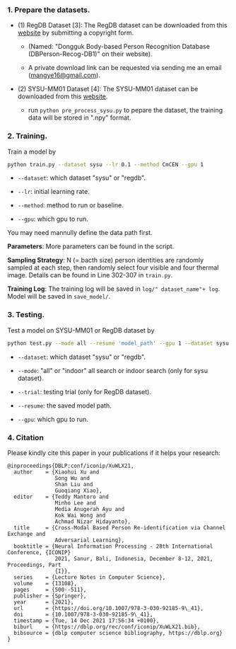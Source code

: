 ### 1. Prepare the datasets.

- (1) RegDB Dataset [3]: The RegDB dataset can be downloaded from this [website](http://dm.dongguk.edu/link.html) by submitting a copyright form.

    - (Named: "Dongguk Body-based Person Recognition Database (DBPerson-Recog-DB1)" on their website). 

    - A private download link can be requested via sending me an email (mangye16@gmail.com). 
  
- (2) SYSU-MM01 Dataset [4]: The SYSU-MM01 dataset can be downloaded from this [website](http://isee.sysu.edu.cn/project/RGBIRReID.htm).

   - run `python pre_process_sysu.py` to pepare the dataset, the training data will be stored in ".npy" format.

### 2. Training.
  Train a model by
  ```bash
python train.py --dataset sysu --lr 0.1 --method CmCEN --gpu 1
```

  - `--dataset`: which dataset "sysu" or "regdb".

  - `--lr`: initial learning rate.
  
  -  `--method`: method to run or baseline.
  
  - `--gpu`:  which gpu to run.

You may need mannully define the data path first.

**Parameters**: More parameters can be found in the script.

**Sampling Strategy**: N (= bacth size) person identities are randomly sampled at each step, then randomly select four visible and four thermal image. Details can be found in Line 302-307 in `train.py`.

**Training Log**: The training log will be saved in `log/" dataset_name"+ log`. Model will be saved in `save_model/`.

### 3. Testing.

Test a model on SYSU-MM01 or RegDB dataset by 
  ```bash
python test.py --mode all --resume 'model_path' --gpu 1 --dataset sysu
```
  - `--dataset`: which dataset "sysu" or "regdb".
  
  - `--mode`: "all" or "indoor" all search or indoor search (only for sysu dataset).
  
  - `--trial`: testing trial (only for RegDB dataset).
  
  - `--resume`: the saved model path.
  
  - `--gpu`:  which gpu to run.

### 4. Citation

Please kindly cite this paper in your publications if it helps your research:
```
@inproceedings{DBLP:conf/iconip/XuWLX21,
  author    = {Xiaohui Xu and
               Song Wu and
               Shan Liu and
               Guoqiang Xiao},
  editor    = {Teddy Mantoro and
               Minho Lee and
               Media Anugerah Ayu and
               Kok Wai Wong and
               Achmad Nizar Hidayanto},
  title     = {Cross-Modal Based Person Re-identification via Channel Exchange and
               Adversarial Learning},
  booktitle = {Neural Information Processing - 28th International Conference, {ICONIP}
               2021, Sanur, Bali, Indonesia, December 8-12, 2021, Proceedings, Part
               {I}},
  series    = {Lecture Notes in Computer Science},
  volume    = {13108},
  pages     = {500--511},
  publisher = {Springer},
  year      = {2021},
  url       = {https://doi.org/10.1007/978-3-030-92185-9\_41},
  doi       = {10.1007/978-3-030-92185-9\_41},
  timestamp = {Tue, 14 Dec 2021 17:56:34 +0100},
  biburl    = {https://dblp.org/rec/conf/iconip/XuWLX21.bib},
  bibsource = {dblp computer science bibliography, https://dblp.org}
}
```



